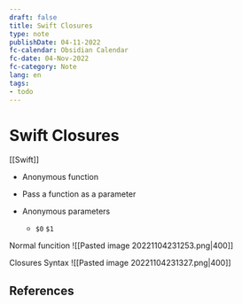 ```yaml
---
draft: false
title: Swift Closures
type: note
publishDate: 04-11-2022
fc-calendar: Obsidian Calendar
fc-date: 04-Nov-2022
fc-category: Note
lang: en
tags:
- todo
---
```


# Swift Closures

[[Swift]]

- Anonymous function
- Pass a function as a parameter

- Anonymous parameters
	- `$0` `$1`
	



Normal funcition
![[Pasted image 20221104231253.png|400]]

Closures Syntax
![[Pasted image 20221104231327.png|400]]

## References
